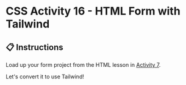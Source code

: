 # CSS Activity 16 - HTML Form with Tailwind

## 📋 Instructions

Load up your form project from the HTML lesson in [Activity 7](../../HTML%20Activities/Activity%207%20-%20Create%20a%20Form/Instructions.md). 

Let's convert it to use Tailwind!
